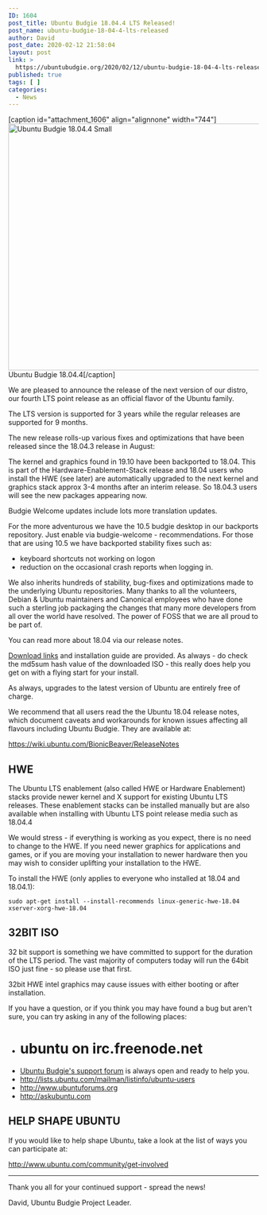 ```yaml
---
ID: 1604
post_title: Ubuntu Budgie 18.04.4 LTS Released!
post_name: ubuntu-budgie-18-04-4-lts-released
author: David
post_date: 2020-02-12 21:58:04
layout: post
link: >
  https://ubuntubudgie.org/2020/02/12/ubuntu-budgie-18-04-4-lts-released/
published: true
tags: [ ]
categories:
  - News
---
```

<p>[caption id="attachment_1606" align="alignnone" width="744"]<img src="https://ubuntubudgie.org/wp-content/uploads/2020/02/ubuntu_budgie_18.04.4_small-744x496.jpg" alt="Ubuntu Budgie 18.04.4 Small" width="744" height="496" class="size-medium wp-image-1606" /> Ubuntu Budgie 18.04.4[/caption]</p>
<p>We are pleased to announce the release of the next version of our distro, our fourth LTS point release as an official flavor of the Ubuntu family.</p>
<p>The LTS version is supported for 3 years while the regular releases are supported for 9 months.</p>
<p>The new release rolls-up various fixes and optimizations that have been released since the 18.04.3 release in August:</p>
<p>The kernel and graphics found in 19.10 have been backported to 18.04. This is part of the Hardware-Enablement-Stack release and 18.04 users who install the HWE (see later) are automatically upgraded to the next kernel and graphics stack approx 3-4 months after an interim release. So 18.04.3 users will see the new packages appearing now.</p>
<p>Budgie Welcome updates include lots more translation updates.</p>
<p>For the more adventurous we have the 10.5 budgie desktop in our backports repository. Just enable via budgie-welcome - recommendations.  For those that are using 10.5 we have backported stability fixes such as:</p>
<ul>
<li>keyboard shortcuts not working on logon</li>
<li>reduction on the occasional crash reports when logging in.</li>
</ul>
<p>We also inherits hundreds of stability, bug-fixes and optimizations made to the underlying Ubuntu repositories. Many thanks to all the volunteers, Debian &amp; Ubuntu maintainers and Canonical employees who have done such a sterling job packaging the changes that many more developers from all over the world have resolved. The power of FOSS that we are all proud to be part of.</p>
<p>You can read more about 18.04 via our release notes.</p>
<p><a href="https://ubuntubudgie.org/downloads/" title="Download links">Download links</a> and installation guide are provided. As always - do check the md5sum hash value of the downloaded ISO - this really does help you get on with a flying start for your install.</p>
<p>As always, upgrades to the latest version of Ubuntu are entirely free of charge.</p>
<p>We recommend that all users read the the Ubuntu 18.04 release notes, which document caveats and workarounds for known issues affecting all flavours including Ubuntu Budgie. They are available at:</p>
<p><a href="https://wiki.ubuntu.com/BionicBeaver/ReleaseNotes">https://wiki.ubuntu.com/BionicBeaver/ReleaseNotes</a></p>
<h2>HWE</h2>
<p>The Ubuntu LTS enablement (also called HWE or Hardware Enablement) stacks provide newer kernel and X support for existing Ubuntu LTS releases. These enablement stacks can be installed manually but are also available when installing with Ubuntu LTS point release media such as 18.04.4</p>
<p>We would stress - if everything is working as you expect, there is no need to change to the HWE. If you need newer graphics for applications and games, or if you are moving your installation to newer hardware then you may wish to consider uplifting your installation to the HWE.</p>
<p>To install the HWE (only applies to everyone who installed at 18.04 and 18.04.1):</p>
<pre><code>sudo apt-get install --install-recommends linux-generic-hwe-18.04 xserver-xorg-hwe-18.04</code></pre>
<h2>32BIT ISO</h2>
<p>32 bit support is something we have committed to support for the duration of the LTS period. The vast majority of computers today will run the 64bit ISO just fine - so please use that first.</p>
<p>32bit HWE intel graphics may cause issues with either booting or after installation.</p>
<p>If you have a question, or if you think you may have found a bug but aren't sure, you can try asking in any of the following places:</p>
<ul>
<li>
<h1>ubuntu on irc.freenode.net</h1>
</li>
<li><a href="https://discourse.ubuntubudgie.org" title="Ubuntu Budgie&#039;s support forum">Ubuntu Budgie's support forum</a> is always open and ready to help you.</li>
<li><a href="http://lists.ubuntu.com/mailman/listinfo/ubuntu-users">http://lists.ubuntu.com/mailman/listinfo/ubuntu-users</a></li>
<li><a href="http://www.ubuntuforums.org">http://www.ubuntuforums.org</a></li>
<li><a href="http://askubuntu.com">http://askubuntu.com</a></li>
</ul>
<h2>HELP SHAPE UBUNTU</h2>
<p>If you would like to help shape Ubuntu, take a look at the list of ways you can participate at:</p>
<p><a href="http://www.ubuntu.com/community/get-involved">http://www.ubuntu.com/community/get-involved</a></p>
<hr />
<p>Thank you all for your continued support - spread the news!</p>
<p>David, Ubuntu Budgie Project Leader.</p>